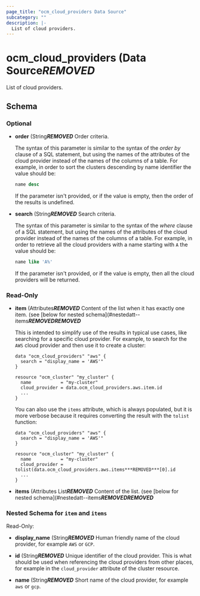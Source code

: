 ```yaml
---
page_title: "ocm_cloud_providers Data Source"
subcategory: ""
description: |-
  List of cloud providers.
---
```


# ocm_cloud_providers (Data Source***REMOVED***

List of cloud providers.

## Schema

### Optional

- **order** (String***REMOVED*** Order criteria.

  The syntax of this parameter is similar to the syntax of the _order by_ clause
  of a SQL statement, but using the names of the attributes of the cloud
  provider instead of the names of the columns of a table. For example, in order
  to sort the clusters descending by name identifier the value should be:

  ```sql
  name desc
  ```

  If the parameter isn't provided, or if the value is empty, then the order of
  the results is undefined.

- **search** (String***REMOVED*** Search criteria.

  The syntax of this parameter is similar to the syntax of the _where_ clause
  of a SQL statement, but using the names of the attributes of the cloud
  provider instead of the names of the columns of a table. For example, in
  order to retrieve all the cloud providers with a name starting with `A` the
  value should be:

  ```sql
  name like 'A%'
  ```

  If the parameter isn't provided, or if the value is empty, then all the
  cloud providers will be returned.

### Read-Only

- **item** (Attributes***REMOVED*** Content of the list when it has exactly one item. (see
  [below for nested schema](#nestedatt--items***REMOVED******REMOVED***

  This is intended to simplify use of the results in typical use cases, like
  searching for a specific cloud provider. For example, to search for the
  `AWS` cloud provider and then use it to create a cluster:

  ```hcl
  data "ocm_cloud_providers" "aws" {
    search = "display_name = 'AWS'"
  }

  resource "ocm_cluster" "my_cluster" {
    name           = "my-cluster"
    cloud_provider = data.ocm_cloud_providers.aws.item.id
    ...
  }
  ```

  You can also use the `items` attribute, which is always populated, but it is
  more verbose because it requires converting the result with the `tolist`
  function:

  ```hcl
  data "ocm_cloud_providers" "aws" {
    search = "display_name = 'AWS'"
  }

  resource "ocm_cluster" "my_cluster" {
    name           = "my-cluster"
    cloud_provider = tolist(data.ocm_cloud_providers.aws.items***REMOVED***[0].id
    ...
  }
  ```

- **items** (Attributes List***REMOVED*** Content of the list. (see [below for nested
  schema](#nestedatt--items***REMOVED******REMOVED***

<a id="nestedatt--items"></a>
### Nested Schema for `item` and `items`

Read-Only:

- **display_name** (String***REMOVED*** Human friendly name of the cloud provider, for
  example `AWS` or `GCP`.

- **id** (String***REMOVED*** Unique identifier of the cloud provider. This is what should
  be used when referencing the cloud providers from other places, for example in
  the `cloud_provider` attribute of the cluster resource.

- **name** (String***REMOVED*** Short name of the cloud provider, for example `aws` or `gcp`.